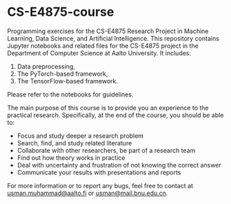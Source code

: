 # CS-E4875-course
Programming exercises for the CS-E4875 Research Project in Machine Learning, Data Science, and Artificial Intelligence.
This repository contains Jupyter notebooks and related files for the CS-E4875 project in the Department of Computer Science at Aalto University. It includes:

1. Data preprocessing,
2. The PyTorch-based framework,
3. The TensorFlow-based framework.
   
Please refer to the notebooks for guidelines.


The main purpose of this course is to provide you an experience to the practical research. Specifically, at the end of the course, you should be able to:

* Focus and study deeper a research problem
*  Search, find, and study related literature 
* Collaborate with other researchers, be part of a research team 
* Find out how theory works in practice 
* Deal with uncertainty and frustration of not knowing the correct answer 
* Communicate your results with presentations and reports 





For more information or to report any bugs, feel free to contact at usman.muhammad@aalto.fi or usman@mail.bnu.edu.cn.




